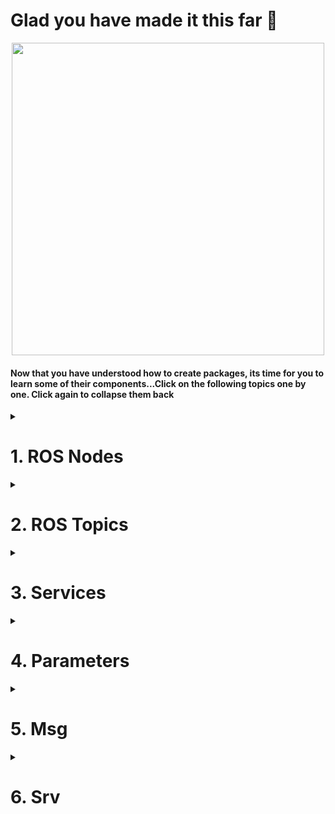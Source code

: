 <!--http://wiki.ros.org/ROS/Tutorials/UnderstandingNodes<br>
http://wiki.ros.org/ROS/Tutorials/UnderstandingTopics<br>
http://wiki.ros.org/ROS/Tutorials/UnderstandingServicesParams<br>
http://wiki.ros.org/ROS/Tutorials/CreatingMsgAndSrv<br>
-->
# Glad you have made it this far :tada:

<p align="center">
  <img width=500 src="https://media4.giphy.com/media/hWkg5NRbpwW9yIDV3r/100.webp?cid=ecf05e47su1z5s8b2z4ef0zr0e0mlnlkn103ea5es3jdai7k&rid=100.webp&ct=g">
  </p>
  
#### Now that you have understood how to create packages, its time for you to learn some of their components...Click on the following topics one by one. Click again to collapse them back
<details>
  <summary><h1>1. ROS Nodes</h1></summary>
  
A node is nothing but an executable file inside a ROS package. It makes use of topics and services to communicate with the other nodes which are inside the same or different package.

Here is a real life analogy.
## A mobile robot controlled by a camera
#### Let’s start with a standard robotics application which involves a mobile robot and a camera. The robot has 3 ROS packages (from low to high level):
- [**Camera package: processes images and give useful info and commands to the robot**](https://github.com/AMC-IITBHU/ROS-Summer-Camp-22/edit/main/Week%201/Subpart%202/README.md#nodes-for-the-camera-package)
- [**Motion planning package: monitors and controls the robot trajectory**](https://github.com/AMC-IITBHU/ROS-Summer-Camp-22/edit/main/Week%201/Subpart%202/README.md#nodes-for-the-motion-planning-package)
- [**Hardware control package: directly controls the hardware (wheels and other actuators)**](https://github.com/AMC-IITBHU/ROS-Summer-Camp-22/edit/main/Week%201/Subpart%202/README.md#nodes-for-the-hardware-control-package)
<br>
<p align="center">
  <img src="https://user-images.githubusercontent.com/77807055/168066267-42738370-7e45-4af4-8a57-3d8c89db3613.jpg">
  </p>
<br>
Let’s now fill in those packages with useful nodes which will be responsible for the execution of the program.

### Nodes for the camera package
The camera package will handle a camera as an independent unit. We need a driver for the camera, to be able to program it, and get frames from it. Then we also need a program that will take those frames and do some image processing work.
<br>
<p align="center">
  <img src="https://user-images.githubusercontent.com/77807055/168075161-248b8e63-5f16-4eb2-aa0e-682968d3741f.jpg">
</p>
<br>
  
All those programs in blue are nodes. Each node is launched separately. First you will launch the driver, and then the image processing node. **The nodes will then communicate using ROS communication functionalities**, for example topics, services and actions.
<br><br>

### Nodes for the motion planning package
In this package you can expect to have a motion planning node, which will compute motion planning for any given robot. We can also add a path correction node, which role is to modify the motion planning due to external factors.
<br>
<p align="center">
  <img src="https://user-images.githubusercontent.com/77807055/168075873-68bd5600-1f63-4784-b218-c993fb4de865.jpg">
  </p>
<br>
Next step is to make the two nodes in different packages communicate each other.

Let’s link the image processing node to the path correction node. The image processing node will analyze frames coming from the camera and will send an analysis of the environment to the path correction node. This ROS node will then be able to notify the motion planning node.

### Nodes for the hardware control package
Hardware control package, as an independent unit, will control the hardware of the robot. That can be wheels, a robotic arm joints, or anything else.

We’ll find some drivers to control the motors. The drivers are controlled from the main control loop node. And let’s say that the position data coming from the motor encoders is sent back to the control loop for more precise control. This data is also published by a state publisher node.
<br>
<p align="center">
  <img src="https://user-images.githubusercontent.com/77807055/168076263-d2b984f9-b26b-4001-a7b0-b58432432d4a.jpg">
  </p>
<br>
The motion planning node from the motion planning package will send computed trajectories to the main control loop node, inside the hardware control package.

The hardware state of the robot is published, and both the motion planning and path correction nodes are receiving it. Thus, the motion planning can be dynamically changed thanks to the hardware or camera data.

### But, what's the point of writing multiple nodes when you can jot down all of the code in a single file? Well, there are some reasons...
* Splitting the code into multiple nodes helps faster debugging and helps in organising them better.
* ROS nodes are not internally linked. They communicate only through topics and services. So, if one node crashes, others are safe.
* There are some client libraries available in ROS such as roscpp and rospy that allow nodes written in different languages (C++/ Python) to communicate. So, your are no more bounded to write all your code in a single programming language.

#### Now that you have a conceptual understanding of nodes, you can visit the following link to learn how to get info about a node and how to run one:
* [Understanding ROS Nodes](http://wiki.ros.org/ROS/Tutorials/UnderstandingNodes)<br>
#### In the subpart 3, you will learn how to write a node.
</details>

<details>
  <summary><h1>2. ROS Topics</h1></summary>
  
A topic is a named bus over which nodes exchange messages.
  
## Our first publisher
  Let us use a real world analogy to understand ROS topics. I will use an analogy with a radio transmitter and receiver. As this is a simplified analogy, not everything I will say about radio will be correct, but the point here is to make you understand ROS topics.
  
  Let’s suppose we have one radio transmitter. This radio transmitter will send some data on a given frequency. To make things easier for people to remember, the frequency will be represented by a number attached to the name of the radio. In this example, we have the 98.7 frequency. You can think of 98.7 also as a name, so you know that if you want to receive music from the radio station, you need to connect your device to “98.7”.

  You can see the green box here, 98.7, as a ROS topic, and the radio transmitter is a publisher of this topic. So for this case, a data stream is sent over the 98.7 topic.
<br>
  <p align="center">
    <img src="https://user-images.githubusercontent.com/77807055/168092995-7addc220-8c2d-4f50-969b-2b0e403169a0.jpg">
  </p>
  <br>
  
## Time to add some subscribers
Now, maybe you want to listen to the radio station from your phone. You will ask your phone to listen to 98.7. In this case, the phone is a subscriber of the topic. 
  To play the music on your phone, from the radio transmitter, you also need to send and receive the same kind of message. Here, if the radio transmitter is sending AM signal over the topic, and if, on your phone, you are trying to decode FM signal, then it will not work! The phone will have the right frequency but won’t manage to decode the signal. That’s why both the publisher and subscriber must send messages with the same data structure.

So we have our radio transmitter which is a publisher on the 98.7 topic, using an AM signal. The phone will subscribe to the 98.7 topic, and will also decode an AM signal. The communication is now complete!
  <br>
  <p align="center">
    <img src="https://user-images.githubusercontent.com/77807055/168093045-2d9daad5-1844-4a1c-a8e5-bbe18faf9b05.jpg">
  </p>
  <br>
  
## Multiple subscribers for one topic
Having one subscriber is nice, but what if you also want to listen to the radio station from another device, or from your car ? With radio as you know it, you just need to connect all your device and car to the 98.7 radio. Also, both your device and car need to be able to decode AM signal.
  <br>
  <p align="center">
    <img src="https://user-images.githubusercontent.com/77807055/168093110-3734e565-fcac-438a-9ffe-0cddc1be553c.jpg">
  </p>
  <br>
With ROS, you can have multiple subscribers for the same topic. You can see here an example with a topic and 3 subscribers. And as you can guess, a subscriber is not aware of the other subscribers, and is not aware of who is publishing the data. It only knows it is receiving data from the 98.7 topic. Thus, we can say that subscribers are anonymous.
  
## Multiple publishers for one topic
You can have many subscribers for one topic, but on the other side you can also have many publishers for the same topic. Imagine another radio transmitter which is also publishing an AM signal to 98.7. It can be the same radio station, it can also be another radio station. Sometimes, when you are driving, you arrive in a zone where 2 radio stations are publishing on the same frequency. In this case, you have 2 publishers on the 98.7 topic. All the subscribers will receive the messages from both publishers.
<br>
  <p align="center">
    <img src="https://user-images.githubusercontent.com/77807055/168093198-852db4ad-6ee4-4fb8-a01d-44fb5abff555.jpg">
  </p>
  <br>
On this picture, all blue boxes are ROS nodes. You have the radio transmitter node number 1, the radio transmitter node number 2, and then you have a node for the smartphone, the radio player, and the car. Some nodes contain a publisher to the 98.7 topic, some nodes contain a subscriber for this topic. As you notice, all publishers and subscribers are sending and receiving the same kind of data.
  
  We’ve just seen before that subscribers are anonymous. Well, that also works for ROS publishers. A publisher is not aware of the other publishers on the topic, and is not aware of who is receiving the data. It only publishes data to the topic, and that’s it. Publishers on a ROS topic are anonymous.

So, each node which is publishing or subscribing to the topic is totally independent. Any combination is possible. For example, you could have 3 subscribers on the topic and no publisher. In this case, well, it’s still working, but the subscribers will just receive no data. If you have 2 publishers on the topic, and no subscriber, the data is just sent and no one receives it. Another combination: you have only one radio transmitter which is publishing on the 98.7 topic, and only the car is subscribing to the topic. I’ll stop there, I guess you see the point.

## Multiple publishers/subscribers inside one node
For now you saw that you can publish data on a topic, and subscribe to it to receive data. A ROS node is not limited to that. In fact, a node can publish and subscribe on many different topics.
  <br>
  <p align="center">
    <img src="https://user-images.githubusercontent.com/77807055/168093295-82bc6726-94c9-414e-8009-afb399b4863d.jpg">
  </p>
  <br>
Let’s say that the radio transmitter node number 2 is publishing AM signal on the 98.7 topic, and FM signal on the 101.3 topic. The driver of the car just chose to listen to the radio 2, so the car is now subscribing to the 101.3 topic, and decoding FM signal (of course, the car needs to be able to decode both kind of signals and be aware of the signal associated with the radio name).

A node can contain multiple publishers, but also subscribers.

Now, imagine that the car, while listening to the radio, is publishing its coordinates to a car_location topic.
  <br>
  <p align="center">
    <img src="https://user-images.githubusercontent.com/77807055/168093352-abc57d22-7716-4afd-a707-492ebd4867a6.jpg">
  </p>
  <br>
The car node has now one subscriber on the 98.7 topic, and one publisher on the car_location topic. The computer node is subscribing to the car location topic, and for the communication to be successful, both nodes are sending and receiving the same kind of message.

Well, that’s it for the analogy! You should now have a better comprehension of what is a ROS topic and when it is useful.
  
## Get back to reality

Note that for the real world analogy I used numbers with dots as topic name. This is not valid, a topic name must start with a letter, followed by letters, numbers, underscores, tildes, and slashes. For example, you could a topic named “/radio_98_7”.

Technically speaking, the messages are sent over TCP/IP. The ROS libraries that you will use on your code, will provide you with enough abstraction so you don’t have to deal with the TCP/IP layer.

## Sum it up!
Now that you have gotten the big picture with the real world analogy, here are some conclusion points so you can have a quick and actionable summary:

- When to use a topic, is often when you need to send a data stream. The data stream is unidirectional. Some nodes can publish on the topic, and some nodes can subscribe to the topic. There is no response from a subscriber to a publisher, the data is only going one way.
- Publishers and subscribers are anonymous. A publishers only knows it is publishing to a topic, and a subscriber only knows it is subscribing to a topic. Nothing else.
- A topic has a message type. All publishers and subscribers on this topic must use the message type associated with the topic.
- As you already know, you can write a node in multiple languages, using for example the roscpp library for C++, and rospy library for Python. Well, those libraries also include the Topic functionality. So, you can create a publisher or subscriber in any ROS supported language you want, directly inside ROS nodes.
- When a node wants to publish something, it will inform the ROS master. When another node wants to subscribe to a topic, it will ask the ROS master from where it can get the data. You can see the ROS master as a DNS server for nodes to find where to communicate.
- Finally, a node can contain many publishers and subscribers for many different topics.
</details>

<details>
  <summary><h1>3. Services</h1></summary>
  
</details>

<details>
  <summary><h1>4. Parameters</h1></summary>
  
</details>

<details>
  <summary><h1>5. Msg</h1></summary>
  
</details>

<details>
  <summary><h1>6. Srv</h1></summary>
  
</details>
